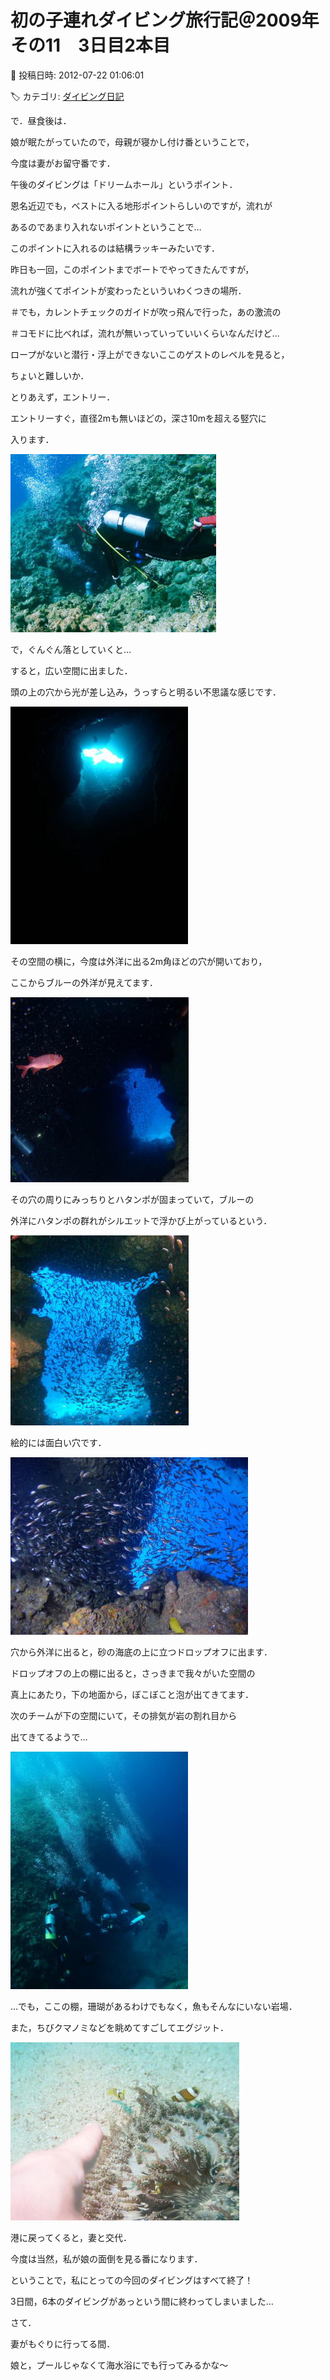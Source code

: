 # 初の子連れダイビング旅行記＠2009年　その11　3日目2本目

📅 投稿日時: 2012-07-22 01:06:01

🏷️ カテゴリ: [ダイビング日記](ce3a7a8d424d112fce83ee85c81a0e344.md)

で．昼食後は．


娘が眠たがっていたので，母親が寝かし付け番ということで，


今度は妻がお留守番です．





午後のダイビングは「ドリームホール」というポイント．


恩名近辺でも，ベストに入る地形ポイントらしいのですが，流れが


あるのであまり入れないポイントということで…


このポイントに入れるのは結構ラッキーみたいです．





昨日も一回，このポイントまでボートでやってきたんですが，


流れが強くてポイントが変わったといういわくつきの場所．


＃でも，カレントチェックのガイドが吹っ飛んで行った，あの激流の


＃コモドに比べれば，流れが無いっていっていいくらいなんだけど…


ロープがないと潜行・浮上ができないここのゲストのレベルを見ると，


ちょいと難しいか．





とりあえず，エントリー．


エントリーすぐ，直径2mも無いほどの，深さ10mを超える竪穴に


入ります．




![3c01a8629981ae6e9aad8399a8c3edf1.jpg](images/3c01a8629981ae6e9aad8399a8c3edf1.jpg)







で，ぐんぐん落としていくと…


すると，広い空間に出ました．


頭の上の穴から光が差し込み，うっすらと明るい不思議な感じです．




![79a45da325e7b6e856dd54c8ac40ec87.jpg](images/79a45da325e7b6e856dd54c8ac40ec87.jpg)







その空間の横に，今度は外洋に出る2m角ほどの穴が開いており，


ここからブルーの外洋が見えてます．




![49074b87d6fb931bef50999b0771e7d7.jpg](images/49074b87d6fb931bef50999b0771e7d7.jpg)







その穴の周りにみっちりとハタンポが固まっていて，ブルーの


外洋にハタンポの群れがシルエットで浮かび上がっているという．




![8411aec14e3d959bb95ecbb1c226a112.jpg](images/8411aec14e3d959bb95ecbb1c226a112.jpg)




絵的には面白い穴です．







![47c25205da8df182c6fd8e9ad1c30912.jpg](images/47c25205da8df182c6fd8e9ad1c30912.jpg)







穴から外洋に出ると，砂の海底の上に立つドロップオフに出ます．


ドロップオフの上の棚に出ると，さっきまで我々がいた空間の


真上にあたり，下の地面から，ぼこぼこと泡が出てきてます．


次のチームが下の空間にいて，その排気が岩の割れ目から


出てきてるようで…




![9c2e22b4a783d4267236e4bd416d51f8.jpg](images/9c2e22b4a783d4267236e4bd416d51f8.jpg)







…でも，ここの棚，珊瑚があるわけでもなく，魚もそんなにいない岩場．


また，ちびクマノミなどを眺めてすごしてエグジット．




![de84a2f47059e7753b476156dcf798e1.jpg](images/de84a2f47059e7753b476156dcf798e1.jpg)







港に戻ってくると，妻と交代．


今度は当然，私が娘の面倒を見る番になります．





ということで，私にとっての今回のダイビングはすべて終了！


3日間，6本のダイビングがあっという間に終わってしまいました…





さて．


妻がもぐりに行ってる間．


娘と，プールじゃなくて海水浴にでも行ってみるかな～
